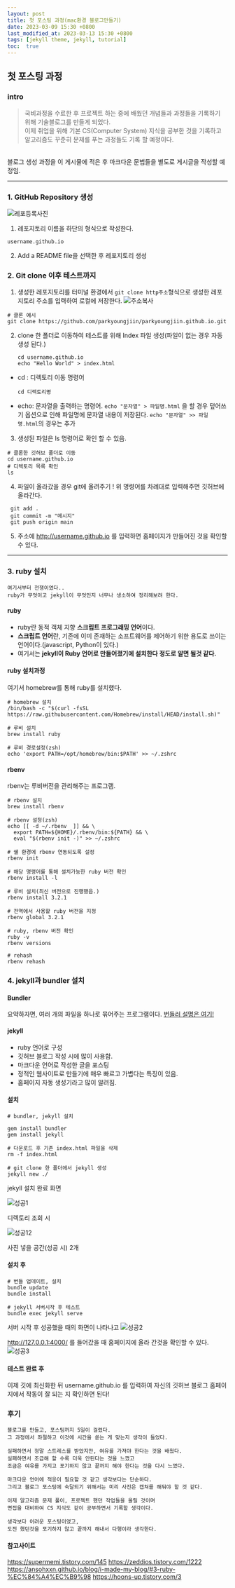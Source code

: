 ```yaml
---
layout: post
title: 첫 포스팅 과정(mac환경 블로그만들기)
date: 2023-03-09 15:30 +0800
last_modified_at: 2023-03-13 15:30 +0800
tags: [jekyll theme, jekyll, tutorial]
toc:  true
---
```

## 첫 포스팅 과정
### intro
> 국비과정을 수료한 후 프로젝트 하는 중에 배웠던 개념들과 과정들을 기록하기 위해 기술블로그를 만들게 되었다.<br>
이제 취업을 위해 기본 CS(Computer System) 지식을 공부한 것을 기록하고 알고리즘도 꾸준히 문제를 푸는 과정들도 기록 할 예정이다.
<br>
블로그 생성 과정을 이 게시물에 적은 후 마크다운 문법들을 별도로 게시글을 작성할 예정임.

--- 
### 1. GitHub Repository 생성 
![레포등록사진](https://user-images.githubusercontent.com/112313165/224630140-5d07314c-d99e-4b7f-ba5b-1dad576da6eb.png)

1. 레포지토리 이름을 하단의 형식으로 작성한다.
```
username.github.io
```

2. Add a README file을 선택한 후 레포지토리 생성

### 2. Git clone 이후 테스트까지
1. 생성한 레포지토리를 터미널 환경에서 ```git clone http주소```형식으로 생성한 레포지토리 주소를 입력하여 로컬에 저장한다.
![주소복사](https://user-images.githubusercontent.com/112313165/224632134-e89e3c3b-45c9-4a25-83e6-b6610362312a.png)
```
# 클론 예시
git clone https://github.com/parkyoungjiin/parkyoungjiin.github.io.git
``` 

2. clone 한 폴더로 이동하여 테스트를 위해 Index 파일 생성(파일이 없는 경우 자동생성 된다.)
    ```
    cd username.github.io
    echo "Hello World" > index.html
    ```

- cd : 디렉토리 이동 명령어
  ```
  cd 디렉토리명
  ```

- echo: 문자열을 출력하는 명령어.
`echo "문자열" > 파일명.html` 을 할 경우 덮어쓰기 옵션으로 인해 파일명에 문자열 내용이 저장된다.
 `echo "문자열" >> 파일명.html`의 경우는 추가

 3. 생성된 파일은 ls 명령어로 확인 할 수 있음.
 ```
 # 클론한 깃허브 폴더로 이동
 cd username.github.io
 # 디렉토리 목록 확인
 ls
  ```
 4. 파일이 올라갔을 경우 git에 올려주기 !
 위 명령어를 차례대로 입력해주면 깃허브에 올라간다.
 ```
  git add .
  git commit -m "메시지"
  git push origin main
  ```
5. 주소에 http://username.github.io 를 입력하면 홈페이지가 만들어진 것을 확인할 수 있다. 

---
### 3. ruby 설치

```
여기서부터 전쟁이였다.. 
ruby가 무엇이고 jekyll이 무엇인지 너무나 생소하여 정리해보려 한다.
```

#### ruby
- ruby란 동적 객체 지향 **스크립트 프로그래밍 언어**이다.
- **스크립트 언어**란, 기존에 이미 존재하는 소프트웨어를 제어하기 위한 용도로 쓰이는 언어이다.(javascript, Python이 있다.)
- 여기서는 **jekyll이 Ruby 언어로 만들어졌기에 설치한다 정도로 알면 될것 같다.** 

#### ruby 설치과정
여기서 homebrew를 통해 ruby를 설치했다.

```
# homebrew 설치
/bin/bash -c "$(curl -fsSL https://raw.githubusercontent.com/Homebrew/install/HEAD/install.sh)"

# 루비 설치
brew install ruby

# 루비 경로설정(zsh)
echo 'export PATH=/opt/homebrew/bin:$PATH' >> ~/.zshrc

```

#### rbenv
rbenv는 루비버전을 관리해주는 프로그램.
```
# rbenv 설치
brew install rbenv

# rbenv 설정(zsh)
echo [[ -d ~/.rbenv  ]] && \
  export PATH=${HOME}/.rbenv/bin:${PATH} && \
  eval "$(rbenv init -)" >> ~/.zshrc

# 쉘 환경에 rbenv 연동되도록 설정
rbenv init

# 해당 명령어를 통해 설치가능한 ruby 버전 확인
rbenv install -l

# 루비 설치(최신 버전으로 진행했음.)
rbenv install 3.2.1

# 전역에서 사용할 ruby 버전을 지정
rbenv global 3.2.1

# ruby, rbenv 버전 확인
ruby -v
rbenv versions

# rehash
rbenv rehash
```

### 4. jekyll과 bundler 설치

#### Bundler
요약하자면, 여러 개의 파일을 하나로 묶어주는 프로그램이다.
[번들러 설명은 여기!](https://velog.io/@ksung1889/%EB%B2%88%EB%93%A4%EB%9F%ACbundler%EB%9E%80)

#### jekyll
- ruby 언어로 구성
- 깃허브 블로그 작성 시에 많이 사용함.
- 마크다운 언어로 작성한 글을 포스팅
- 정적인 웹사이트로 만들기에 매우 빠르고 가볍다는 특징이 있음.
- 홈페이지 자동 생성기라고 많이 알려짐.

#### 설치

```
# bundler, jekyll 설치

gem install bundler
gem install jekyll

# 다운로드 후 기존 index.html 파일을 삭제
rm -f index.html

# git clone 한 폴더에서 jekyll 생성
jekyll new ./
```

jekyll 설치 완료 화면

![성공1](https://user-images.githubusercontent.com/112313165/224721011-8347be3d-a12d-40fd-b157-1098d517d143.png)

디렉토리 조회 시

![성공12](https://user-images.githubusercontent.com/112313165/224721033-df48c594-f7a1-4095-8634-05cb5f8f2907.png)


사진 넣을 공간(성공 시) 2개

#### 설치 후
```
# 번들 업데이트, 설치
bundle update
bundle install

# jekyll 서버시작 후 테스트
bundle exec jekyll serve
```

서버 시작 후 성공했을 때의 화면이 나타나고
![성공2](https://user-images.githubusercontent.com/112313165/224721049-c5a7c6e1-692b-430f-8ab4-9394fa4a8e4b.png)

http://127.0.0.1:4000/ 를 들어갔을 때 홈페이지에 올라 간것을 확인할 수 있다.
![성공3](https://user-images.githubusercontent.com/112313165/224721035-84e2cc6c-e849-4928-95b0-45de0924aea1.png)


#### 테스트 완료 후
이제 깃에 최신화한 뒤 username.github.io 를 입력하여 자신의 깃허브 블로그 홈페이지에서 작동이 잘 되는 지 확인하면 된다!


### 후기

```
블로그를 만들고, 포스팅까지 5일이 걸렸다.
그 과정에서 좌절하고 이것에 시간을 쏟는 게 맞는지 생각이 들었다.

실패하면서 정말 스트레스를 받았지만, 여유를 가져야 한다는 것을 배웠다.
실패하면서 조급해 할 수록 더욱 안된다는 것을 느꼈고
조금은 여유를 가지고 포기하지 않고 끝까지 해야 한다는 것을 다시 느꼈다.

마크다운 언어에 적응이 필요할 것 같고 생각보다는 단순하다.
그리고 블로그 포스팅에 숙달되기 위해서는 미리 사진은 캡쳐를 해둬야 할 것 같다.

이제 알고리즘 문제 풀이, 프로젝트 했던 작업들을 올릴 것이며
면접을 대비하여 CS 지식도 같이 공부하면서 기록할 생각이다.

생각보다 어려운 포스팅이였고, 
도전 했던것을 포기하지 않고 끝까지 해내서 다행이라 생각한다.
```

#### 참고사이트

https://supermemi.tistory.com/145
https://zeddios.tistory.com/1222
https://ansohxxn.github.io/blog/i-made-my-blog/#3-ruby-%EC%84%A4%EC%B9%98
https://hoons-up.tistory.com/3